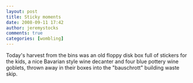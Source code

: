 ```yaml
---
layout: post
title: Sticky moments
date: 2008-09-11 17:42
author: jeremystocks
comments: true
categories: [wombling]
---
```

Today's harvest from the bins was an old floppy disk box full of stickers for the kids, a nice Bavarian style wine decanter and four blue pottery wine goblets, thrown away in their boxes into the "bauschrott" building waste skip.
